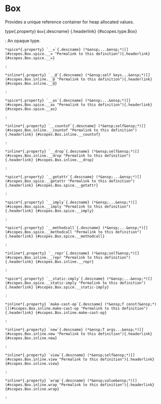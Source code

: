 <style type="text/css" rel="stylesheet">body { counter-reset: chapter 8; }</style>

Box
===

Provides a unique reference container for heap allocated values.

*type*{.property} `Box`{.descname} [](#scopes.type.Box "Permalink to this definition"){.headerlink} {#scopes.type.Box}

:   An opaque type.

    *spice*{.property} `__=`{.descname} (*&ensp;...&ensp;*)[](#scopes.Box.spice.__= "Permalink to this definition"){.headerlink} {#scopes.Box.spice.__=}

    :   

    *inline*{.property} `__@`{.descname} (*&ensp;self keys...&ensp;*)[](#scopes.Box.inline.__@ "Permalink to this definition"){.headerlink} {#scopes.Box.inline.__@}

    :   

    *spice*{.property} `__as`{.descname} (*&ensp;...&ensp;*)[](#scopes.Box.spice.__as "Permalink to this definition"){.headerlink} {#scopes.Box.spice.__as}

    :   

    *inline*{.property} `__countof`{.descname} (*&ensp;self&ensp;*)[](#scopes.Box.inline.__countof "Permalink to this definition"){.headerlink} {#scopes.Box.inline.__countof}

    :   

    *inline*{.property} `__drop`{.descname} (*&ensp;self&ensp;*)[](#scopes.Box.inline.__drop "Permalink to this definition"){.headerlink} {#scopes.Box.inline.__drop}

    :   

    *spice*{.property} `__getattr`{.descname} (*&ensp;...&ensp;*)[](#scopes.Box.spice.__getattr "Permalink to this definition"){.headerlink} {#scopes.Box.spice.__getattr}

    :   

    *spice*{.property} `__imply`{.descname} (*&ensp;...&ensp;*)[](#scopes.Box.spice.__imply "Permalink to this definition"){.headerlink} {#scopes.Box.spice.__imply}

    :   

    *spice*{.property} `__methodcall`{.descname} (*&ensp;...&ensp;*)[](#scopes.Box.spice.__methodcall "Permalink to this definition"){.headerlink} {#scopes.Box.spice.__methodcall}

    :   

    *inline*{.property} `__repr`{.descname} (*&ensp;self&ensp;*)[](#scopes.Box.inline.__repr "Permalink to this definition"){.headerlink} {#scopes.Box.inline.__repr}

    :   

    *spice*{.property} `__static-imply`{.descname} (*&ensp;...&ensp;*)[](#scopes.Box.spice.__static-imply "Permalink to this definition"){.headerlink} {#scopes.Box.spice.__static-imply}

    :   

    *inline*{.property} `make-cast-op`{.descname} (*&ensp;f const?&ensp;*)[](#scopes.Box.inline.make-cast-op "Permalink to this definition"){.headerlink} {#scopes.Box.inline.make-cast-op}

    :   

    *inline*{.property} `new`{.descname} (*&ensp;T args...&ensp;*)[](#scopes.Box.inline.new "Permalink to this definition"){.headerlink} {#scopes.Box.inline.new}

    :   

    *inline*{.property} `view`{.descname} (*&ensp;self&ensp;*)[](#scopes.Box.inline.view "Permalink to this definition"){.headerlink} {#scopes.Box.inline.view}

    :   

    *inline*{.property} `wrap`{.descname} (*&ensp;value&ensp;*)[](#scopes.Box.inline.wrap "Permalink to this definition"){.headerlink} {#scopes.Box.inline.wrap}

    :   


